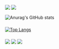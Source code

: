 <img src="https://img.shields.io/badge/C%23-239120?style=for-the-badge&logo=c-sharp&logoColor=white" /> <img src="https://img.shields.io/badge/JavaScript-F7DF1E?style=for-the-badge&logo=javascript&logoColor=black" />

![Anurag's GitHub stats](https://github-readme-stats.vercel.app/api?username=guih2127&show_icons=true&theme=radical)
###  
[![Top Langs](https://github-readme-stats.vercel.app/api/top-langs/?username=guih2127&layout=compact&theme=radical)](https://github.com/guih2127/github-readme-stats)
###

<a href="https://www.twitter.com/guih21" target="_blank"><img src="https://img.shields.io/badge/Twitter-1DA1F2?style=for-the-badge&logo=twitter&logoColor=white" /></a>
<a href="https://www.linkedin.com/in/guilherme-reis-araujo-4a774014a" target="_blank"><img src="https://img.shields.io/badge/LinkedIn-0077B5?style=for-the-badge&logo=linkedin&logoColor=white" /></a>
<a href="https://www.instagram.com/guih2127" target="_blank"><img src="https://img.shields.io/badge/Instagram-E4405F?style=for-the-badge&logo=instagram&logoColor=white" /></a>
